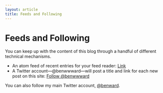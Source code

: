 ```yaml
---
layout: article
title: Feeds and Following
---
```

# Feeds and Following

You can keep up with the content of this blog through a handful of different technical mechanisms.

* An atom feed of recent entries for your feed reader: <a rel="feed alternate" type="application/atom+xml" href="/feed.atom">Link</a>
* A Twitter account—<span title="doyouseewhatIdidthere?">@benwwward</span>—will post a title and link for each new post on this site: <a class="twitter-follow-button" href="http://twitter.com/benwwward">Follow @benwwward</a>

You can also follow my main Twitter account, [@benward](https://twitter.com/benward).
